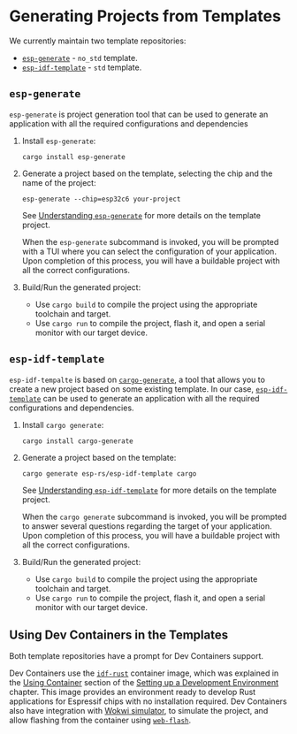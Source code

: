 # Generating Projects from Templates

We currently maintain two template repositories:
- [`esp-generate`][esp-generate] - `no_std` template.
- [`esp-idf-template`][esp-idf-template] - `std` template.


## `esp-generate`

`esp-generate` is project generation tool that can be used to generate an application with all the required configurations and dependencies

1. Install `esp-generate`:
    ```shell
    cargo install esp-generate
    ```
2. Generate a project based on the template, selecting the chip and the name of the project:
    ```shell
    esp-generate --chip=esp32c6 your-project
    ```
    See [Understanding `esp-generate`][understanding-esp-generate] for more details on the template project.

    When the `esp-generate` subcommand is invoked, you will be prompted with a TUI where you can select the configuration of your application. Upon completion of this process, you will have a buildable project with all the correct configurations.

3. Build/Run the generated project:
   - Use `cargo build` to compile the project using the appropriate toolchain and target.
   - Use `cargo run` to compile the project, flash it, and open a serial monitor with our target device.

[esp-generate]: https://github.com/esp-rs/esp-generate
[understanding-esp-generate]: ./esp-generate.md

## `esp-idf-template`

`esp-idf-tempalte` is based on [`cargo-generate`][cargo-generate], a tool that allows you to create a new project based on some existing template. In our case, [`esp-idf-template`][esp-idf-template] can be used to generate an application with all the required configurations and dependencies.

1. Install `cargo generate`:
    ```shell
    cargo install cargo-generate
    ```
2. Generate a project based on the template:
    ```shell
    cargo generate esp-rs/esp-idf-template cargo
    ```
    See [Understanding `esp-idf-template`][understanding-esp-idf-template] for more details on the template project.

    When the `cargo generate` subcommand is invoked, you will be prompted to answer several questions regarding the target of your application. Upon completion of this process, you will have a buildable project with all the correct configurations.

3. Build/Run the generated project:
   - Use `cargo build` to compile the project using the appropriate toolchain and target.
   - Use `cargo run` to compile the project, flash it, and open a serial monitor with our target device.

[cargo-generate]: https://github.com/cargo-generate/cargo-generate
[esp-idf-template]: https://github.com/esp-rs/esp-idf-template
[understanding-esp-idf-template]: ./esp-idf-template.md

## Using Dev Containers in the Templates

Both template repositories have a prompt for Dev Containers support.

Dev Containers use the [`idf-rust`][idf-rust] container image, which was explained in the [Using Container][using-container] section of the [Setting up a Development Environment][setting-env] chapter. This image provides an environment ready to develop Rust applications for Espressif chips with no installation required. Dev Containers also have integration with [Wokwi simulator][wokwi], to simulate the project, and allow flashing from the container using [`web-flash`][web-flash].

[idf-rust]: https://hub.docker.com/r/espressif/idf-rust/tags
[using-container]: ../../installation/using-containers.md
[wokwi]: https://wokwi.com/
[web-flash]: https://github.com/bjoernQ/esp-web-flash-server
[setting-env]: ../../installation/index.md
